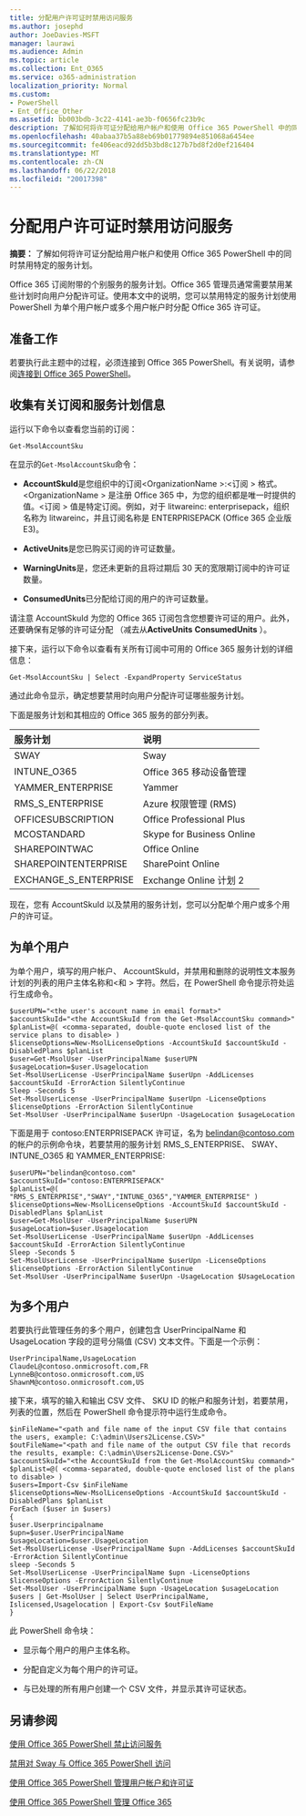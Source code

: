 ```yaml
---
title: 分配用户许可证时禁用访问服务
ms.author: josephd
author: JoeDavies-MSFT
manager: laurawi
ms.audience: Admin
ms.topic: article
ms.collection: Ent_O365
ms.service: o365-administration
localization_priority: Normal
ms.custom:
- PowerShell
- Ent_Office_Other
ms.assetid: bb003bdb-3c22-4141-ae3b-f0656fc23b9c
description: 了解如何将许可证分配给用户帐户和使用 Office 365 PowerShell 中的同时禁用特定的服务计划。
ms.openlocfilehash: 40abaa37b5a88eb69b01779894e851068a6454ee
ms.sourcegitcommit: fe406eacd92dd5b3bd8c127b7bd8f2d0ef216404
ms.translationtype: MT
ms.contentlocale: zh-CN
ms.lasthandoff: 06/22/2018
ms.locfileid: "20017398"
---
```

# <a name="disable-access-to-services-while-assigning-user-licenses"></a>分配用户许可证时禁用访问服务

**摘要：** 了解如何将许可证分配给用户帐户和使用 Office 365 PowerShell 中的同时禁用特定的服务计划。
  
Office 365 订阅附带的个别服务的服务计划。Office 365 管理员通常需要禁用某些计划时向用户分配许可证。使用本文中的说明，您可以禁用特定的服务计划使用 PowerShell 为单个用户帐户或多个用户帐户时分配 Office 365 许可证。
  
## <a name="before-you-begin"></a>准备工作

若要执行此主题中的过程，必须连接到 Office 365 PowerShell。有关说明，请参阅[连接到 Office 365 PowerShell](connect-to-office-365-powershell.md)。
  
## <a name="collect-information-about-subscriptions-and-service-plans"></a>收集有关订阅和服务计划信息

运行以下命令以查看您当前的订阅：
  
```
Get-MsolAccountSku
```

在显示的`Get-MsolAccountSku`命令：
  
- **AccountSkuId**是您组织中的订阅\<OrganizationName >:\<订阅 > 格式。\<OrganizationName > 是注册 Office 365 中，为您的组织都是唯一时提供的值。\<订阅 > 值是特定订阅。例如，对于 litwareinc: enterprisepack，组织名称为 litwareinc，并且订阅名称是 ENTERPRISEPACK (Office 365 企业版 E3)。
    
- **ActiveUnits**是您已购买订阅的许可证数量。
    
- **WarningUnits**是，您还未更新的且将过期后 30 天的宽限期订阅中的许可证数量。
    
- **ConsumedUnits**已分配给订阅的用户的许可证数量。
    
请注意 AccountSkuId 为您的 Office 365 订阅包含您想要许可证的用户。此外，还要确保有足够的许可证分配 （减去从**ActiveUnits** **ConsumedUnits** ）。
  
接下来，运行以下命令以查看有关所有订阅中可用的 Office 365 服务计划的详细信息：
  
```
Get-MsolAccountSku | Select -ExpandProperty ServiceStatus
```

通过此命令显示，确定想要禁用时向用户分配许可证哪些服务计划。
  
下面是服务计划和其相应的 Office 365 服务的部分列表。
  
|**服务计划**|**说明**|
|:-----|:-----|
|SWAY  <br/> |Sway  <br/> |
|INTUNE_O365  <br/> |Office 365 移动设备管理  <br/> |
|YAMMER_ENTERPRISE  <br/> |Yammer  <br/> |
|RMS_S_ENTERPRISE  <br/> |Azure 权限管理 (RMS)  <br/> |
|OFFICESUBSCRIPTION  <br/> |Office Professional Plus  <br/> |
|MCOSTANDARD  <br/> |Skype for Business Online  <br/> |
|SHAREPOINTWAC  <br/> |Office Online  <br/> |
|SHAREPOINTENTERPRISE  <br/> |SharePoint Online  <br/> |
|EXCHANGE_S_ENTERPRISE  <br/> |Exchange Online 计划 2  <br/> |
   
现在，您有 AccountSkuId 以及禁用的服务计划，您可以分配单个用户或多个用户的许可证。
  
## <a name="for-a-single-user"></a>为单个用户

为单个用户，填写的用户帐户、 AccountSkuId，并禁用和删除的说明性文本服务计划的列表的用户主体名称和\<和 > 字符。然后，在 PowerShell 命令提示符处运行生成命令。
  
```
$userUPN="<the user's account name in email format>"
$accountSkuId="<the AccountSkuId from the Get-MsolAccountSku command>"
$planList=@( <comma-separated, double-quote enclosed list of the service plans to disable> )
$licenseOptions=New-MsolLicenseOptions -AccountSkuId $accountSkuId -DisabledPlans $planList
$user=Get-MsolUser -UserPrincipalName $userUPN
$usageLocation=$user.Usagelocation
Set-MsolUserLicense -UserPrincipalName $userUpn -AddLicenses $accountSkuId -ErrorAction SilentlyContinue
Sleep -Seconds 5
Set-MsolUserLicense -UserPrincipalName $userUpn -LicenseOptions $licenseOptions -ErrorAction SilentlyContinue
Set-MsolUser -UserPrincipalName $userUpn -UsageLocation $usageLocation
```

下面是用于 contoso:ENTERPRISEPACK 许可证，名为 belindan@contoso.com 的帐户的示例命令块，若要禁用的服务计划 RMS_S_ENTERPRISE、 SWAY、 INTUNE_O365 和 YAMMER_ENTERPRISE:
  
```
$userUPN="belindan@contoso.com"
$accountSkuId="contoso:ENTERPRISEPACK"
$planList=@( "RMS_S_ENTERPRISE","SWAY","INTUNE_O365","YAMMER_ENTERPRISE" )
$licenseOptions=New-MsolLicenseOptions -AccountSkuId $accountSkuId -DisabledPlans $planList
$user=Get-MsolUser -UserPrincipalName $userUPN
$usageLocation=$user.Usagelocation
Set-MsolUserLicense -UserPrincipalName $userUpn -AddLicenses $accountSkuId -ErrorAction SilentlyContinue
Sleep -Seconds 5
Set-MsolUserLicense -UserPrincipalName $userUpn -LicenseOptions $licenseOptions -ErrorAction SilentlyContinue
Set-MsolUser -UserPrincipalName $userUpn -UsageLocation $UsageLocation
```

## <a name="for-multiple-users"></a>为多个用户

若要执行此管理任务的多个用户，创建包含 UserPrincipalName 和 UsageLocation 字段的逗号分隔值 (CSV) 文本文件。下面是一个示例：
  
```
UserPrincipalName,UsageLocation
ClaudeL@contoso.onmicrosoft.com,FR
LynneB@contoso.onmicrosoft.com,US
ShawnM@contoso.onmicrosoft.com,US
```

接下来，填写的输入和输出 CSV 文件、 SKU ID 的帐户和服务计划，若要禁用，列表的位置，然后在 PowerShell 命令提示符中运行生成命令。
  
```
$inFileName="<path and file name of the input CSV file that contains the users, example: C:\admin\Users2License.CSV>"
$outFileName="<path and file name of the output CSV file that records the results, example: C:\admin\Users2License-Done.CSV>"
$accountSkuId="<the AccountSkuId from the Get-MsolAccountSku command>"
$planList=@( <comma-separated, double-quote enclosed list of the plans to disable> )
$users=Import-Csv $inFileName
$licenseOptions=New-MsolLicenseOptions -AccountSkuId $accountSkuId -DisabledPlans $planList
ForEach ($user in $users)
{
$user.Userprincipalname
$upn=$user.UserPrincipalName
$usageLocation=$user.UsageLocation
Set-MsolUserLicense -UserPrincipalName $upn -AddLicenses $accountSkuId -ErrorAction SilentlyContinue
sleep -Seconds 5
Set-MsolUserLicense -UserPrincipalName $upn -LicenseOptions $licenseOptions -ErrorAction SilentlyContinue
Set-MsolUser -UserPrincipalName $upn -UsageLocation $usageLocation
$users | Get-MsolUser | Select UserPrincipalName, Islicensed,Usagelocation | Export-Csv $outFileName
}
```

此 PowerShell 命令块：
  
- 显示每个用户的用户主体名称。
    
- 分配自定义为每个用户的许可证。
    
- 与已处理的所有用户创建一个 CSV 文件，并显示其许可证状态。
    
## <a name="see-also"></a>另请参阅

[使用 Office 365 PowerShell 禁止访问服务](disable-access-to-services-with-office-365-powershell.md)
  
[禁用对 Sway 与 Office 365 PowerShell 访问](disable-access-to-sway-with-office-365-powershell.md)
  
[使用 Office 365 PowerShell 管理用户帐户和许可证](manage-user-accounts-and-licenses-with-office-365-powershell.md)
  
[使用 Office 365 PowerShell 管理 Office 365](manage-office-365-with-office-365-powershell.md)

